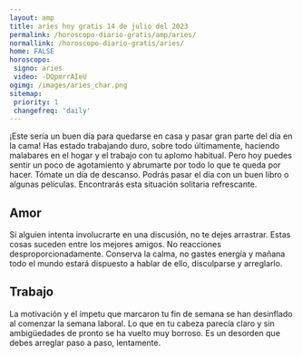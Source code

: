 ```yaml
---
layout: amp
title: aries hoy gratis 14 de julio del 2023 
permalink: /horoscopo-diario-gratis/amp/aries/
normallink: /horoscopo-diario-gratis/aries/
home: FALSE
horoscopo:
 signo: aries
 video: -DQpmrrAIeU
ogimg: /images/aries_char.png
sitemap:
 priority: 1
 changefreq: 'daily'
---
```



¡Este sería un buen día para quedarse en casa y pasar gran parte del día en la cama! Has estado trabajando duro, sobre todo últimamente, haciendo malabares en el hogar y el trabajo con tu aplomo habitual. Pero hoy puedes sentir un poco de agotamiento y abrumarte por todo lo que te queda por hacer. Tómate un día de descanso. Podrás pasar el día con un buen libro o algunas películas. Encontrarás esta situación solitaria refrescante.

## Amor

Si alguien intenta involucrarte en una discusión, no te dejes arrastrar. Estas cosas suceden entre los mejores amigos. No reacciones desproporcionadamente. Conserva la calma, no gastes energía y mañana todo el mundo estará dispuesto a hablar de ello, disculparse y arreglarlo.

## Trabajo

La motivación y el ímpetu que marcaron tu fin de semana se han desinflado al comenzar la semana laboral. Lo que en tu cabeza parecía claro y sin ambigüedades de pronto se ha vuelto muy borroso. Es un desorden que debes arreglar paso a paso, lentamente.